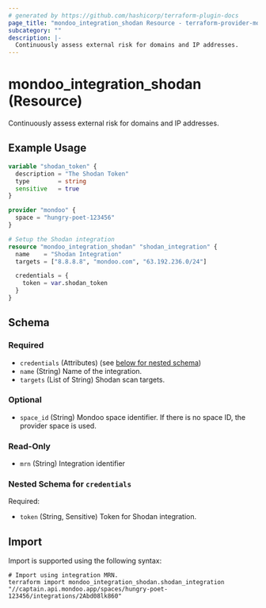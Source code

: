 ```yaml
---
# generated by https://github.com/hashicorp/terraform-plugin-docs
page_title: "mondoo_integration_shodan Resource - terraform-provider-mondoo"
subcategory: ""
description: |-
  Continuously assess external risk for domains and IP addresses.
---
```


# mondoo_integration_shodan (Resource)

Continuously assess external risk for domains and IP addresses.

## Example Usage

```terraform
variable "shodan_token" {
  description = "The Shodan Token"
  type        = string
  sensitive   = true
}

provider "mondoo" {
  space = "hungry-poet-123456"
}

# Setup the Shodan integration
resource "mondoo_integration_shodan" "shodan_integration" {
  name    = "Shodan Integration"
  targets = ["8.8.8.8", "mondoo.com", "63.192.236.0/24"]

  credentials = {
    token = var.shodan_token
  }
}
```

<!-- schema generated by tfplugindocs -->
## Schema

### Required

- `credentials` (Attributes) (see [below for nested schema](#nestedatt--credentials))
- `name` (String) Name of the integration.
- `targets` (List of String) Shodan scan targets.

### Optional

- `space_id` (String) Mondoo space identifier. If there is no space ID, the provider space is used.

### Read-Only

- `mrn` (String) Integration identifier

<a id="nestedatt--credentials"></a>
### Nested Schema for `credentials`

Required:

- `token` (String, Sensitive) Token for Shodan integration.

## Import

Import is supported using the following syntax:

```shell
# Import using integration MRN.
terraform import mondoo_integration_shodan.shodan_integration "//captain.api.mondoo.app/spaces/hungry-poet-123456/integrations/2Abd08lk860"
```
